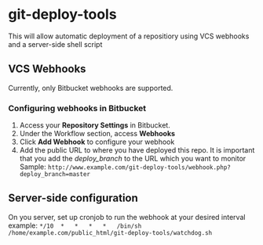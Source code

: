 # git-deploy-tools

This will allow automatic deployment of a repositiory using VCS webhooks and a server-side shell script


## VCS Webhooks

Currently, only Bitbucket webhooks are supported. 

### Configuring webhooks in Bitbucket
1. Access your **Repository Settings** in Bitbucket.
2. Under the Workflow section, access **Webhooks**
3. Click **Add Webhook** to configure your webhook
4. Add the public URL to where you have deployed this repo. It is important that you add the *deploy_branch* to the URL which you want to monitor
Sample: `http://www.example.com/git-deploy-tools/webhook.php?deploy_branch=master`


## Server-side configuration

On you server, set up cronjob to run the webhook at your desired interval
example: `*/10	*	*	*	*	/bin/sh /home/example.com/public_html/git-deploy-tools/watchdog.sh`
